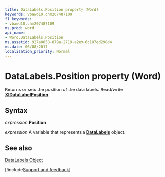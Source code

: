 ```yaml
---
title: DataLabels.Position property (Word)
keywords: vbawd10.chm207487109
f1_keywords:
- vbawd10.chm207487109
ms.prod: word
api_name:
- Word.DataLabels.Position
ms.assetid: 927a0858-879a-2719-a2e9-6c107ed298d4
ms.date: 06/08/2017
localization_priority: Normal
---
```



# DataLabels.Position property (Word)

Returns or sets the position of the data labels. Read/write  **[XlDataLabelPosition](Word.xldatalabelposition.md)**.


## Syntax

_expression_.**Position**

_expression_ A variable that represents a **[DataLabels](Word.DataLabels.md)** object.


## See also


[DataLabels Object](Word.DataLabels.md)

[!include[Support and feedback](~/includes/feedback-boilerplate.md)]